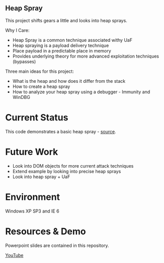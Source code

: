 ## Heap Spray

This project shifts gears a little and looks into heap sprays. 

Why I Care:

* Heap Spray is a common technique associated withy UaF
* Heap spraying is a payload delivery technique
* Place payload in a predictable place in memory
* Provides underlying theory for more advanced exploitation techniques (bypasses)

Three main ideas for this project:

* What is the heap and how does it differ from the stack
* How to create a heap spray
* How to analyze your heap spray using a debugger - Immunity and WinDBG


# Current Status

This code demonstrates a basic heap spray - [source](https://www.corelan.be/index.php/2011/12/31/exploit-writing-tutorial-part-11-heap-spraying-demystified/).

# Future Work

* Look into DOM objects for more current attack techniques
* Extend example by looking into precise heap sprays
* Look into heap spray + UaF


# Environment

Windows XP SP3 and IE 6

# Resources & Demo

Powerpoint slides are contained in this repository.

[YouTube](https://youtu.be/kEk2HIRWjmE)

